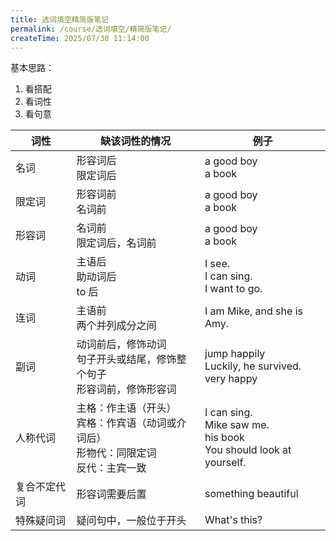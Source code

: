 ```yaml
---
title: 选词填空精简版笔记
permalink: /course/选词填空/精简版笔记/
createTime: 2025/07/30 11:14:00
---
```


基本思路：

1. 看搭配
2. 看词性
3. 看句意

| 词性         | 缺该词性的情况                                                                               | 例子                                                                        |
| ------------ | -------------------------------------------------------------------------------------------- | --------------------------------------------------------------------------- |
| 名词         | 形容词后<br>限定词后                                                                         | a good boy <br> a book                                                      |
| 限定词       | 形容词前<br> 名词前                                                                          | a good boy <br> a book                                                      |
| 形容词       | 名词前<br> 限定词后，名词前                                                                  | a good boy <br> a book                                                      |
| 动词         | 主语后<br>助动词后<br>to 后                                                                  | I see. <br> I can sing. <br> I want to go.                                  |
| 连词         | 主语前<br>两个并列成分之间                                                                   | I am Mike, and she is Amy.                                                  |
| 副词         | 动词前后，修饰动词<br>句子开头或结尾，修饰整个句子<br>形容词前，修饰形容词                   | jump happily<br> Luckily, he survived. <br> very happy                      |
| 人称代词     | 主格：作主语（开头）<br>宾格：作宾语（动词或介词后）<br> 形物代：同限定词 <br>反代：主宾一致 | I can sing.<br>Mike saw me. <br> his book <br> You should look at yourself. |
| 复合不定代词 | 形容词需要后置                                                                               | something beautiful                                                         |
| 特殊疑问词   | 疑问句中，一般位于开头                                                                       | What's this?                                                                |
